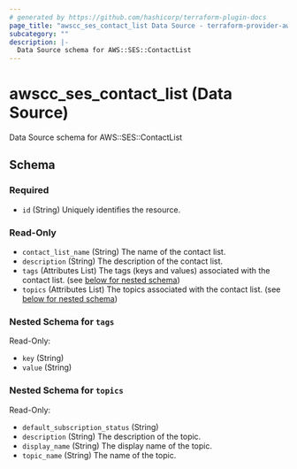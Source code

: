 ```yaml
---
# generated by https://github.com/hashicorp/terraform-plugin-docs
page_title: "awscc_ses_contact_list Data Source - terraform-provider-awscc"
subcategory: ""
description: |-
  Data Source schema for AWS::SES::ContactList
---
```


# awscc_ses_contact_list (Data Source)

Data Source schema for AWS::SES::ContactList



<!-- schema generated by tfplugindocs -->
## Schema

### Required

- `id` (String) Uniquely identifies the resource.

### Read-Only

- `contact_list_name` (String) The name of the contact list.
- `description` (String) The description of the contact list.
- `tags` (Attributes List) The tags (keys and values) associated with the contact list. (see [below for nested schema](#nestedatt--tags))
- `topics` (Attributes List) The topics associated with the contact list. (see [below for nested schema](#nestedatt--topics))

<a id="nestedatt--tags"></a>
### Nested Schema for `tags`

Read-Only:

- `key` (String)
- `value` (String)


<a id="nestedatt--topics"></a>
### Nested Schema for `topics`

Read-Only:

- `default_subscription_status` (String)
- `description` (String) The description of the topic.
- `display_name` (String) The display name of the topic.
- `topic_name` (String) The name of the topic.


